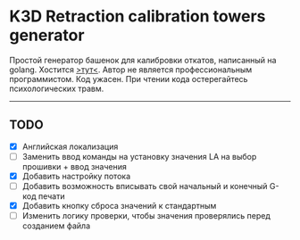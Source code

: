 # K3D Retraction calibration towers generator

Простой генератор башенок для калибровки откатов, написанный на golang. Хостится [>тут<](https://k3d.tech/calibrations/retractions/rct.html?lang=ru). 
Автор не является профессиональным программистом. Код ужасен. При чтении кода остерегайтесь психологических травм.

------

## TODO

- [X] Английская локализация
- [ ] Заменить ввод команды на установку значения LA на выбор прошивки + ввод значения
- [X] Добавить настройку потока
- [ ] Добавить возможность вписывать свой начальный и конечный G-код печати
- [X] Добавить кнопку сброса значений к стандартным
- [ ] Изменить логику проверки, чтобы значения проверялись перед созданием файла
